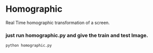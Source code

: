 # Homographic
Real Time homographic transformation of a screen.

### just run homographic.py and give the train and test Image.

``` python homographic.py  ```
